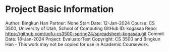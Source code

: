 ﻿# Project Basic Information
Author: Bingkun Han
Partner: None
Start Date: 12-Jan-2024
Course: CS 3500, University of Utah, School of Computing
GitHub ID: kogasaa
Repo: https://github.com/uofu-cs3500-spring24/spreadsheet-kogasaa.git
Commit Date: 18-Jan-2024
Project: EvaluatorTest
Copyright: CS 3500 and Bingkun Han - This work may not be copied for use in Academic Coursework.


